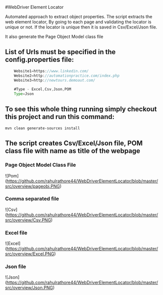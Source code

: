 #WebDriver Element Locator


Automated approach to extract object properties. The script extracts the web element locator,
By going to each page and validating the locator is unique or not.
If the locator is unique then it is saved in Csv/Excel/Json file.

It also generate the Page Object Model class file

## List of Urls must be specified in the config.properties file:

```java
    Website1=https://www.linkedin.com/
    Website2=http://automationpractice.com/index.php
    Website3=http://newtours.demoaut.com/
    
    #Type - Excel,Csv,Json,POM
    Type=Json
```

## To see this whole thing running simply checkout this project and run this command:

`mvn clean generate-sources install`

## The script creates Csv/Excel/Json file, POM class file with name as title of the webpage 

### Page Object Model Class File

![Pom]
(https://github.com/rahulrathore44/WebDriverElementLocator/blob/master/src/overview/pageobj.PNG) 

### Comma separated file

![Csv]
(https://github.com/rahulrathore44/WebDriverElementLocator/blob/master/src/overview/Csv.PNG)

### Excel file

![Excel]
(https://github.com/rahulrathore44/WebDriverElementLocator/blob/master/src/overview/Excel.PNG)

### Json file

![Json]
(https://github.com/rahulrathore44/WebDriverElementLocator/blob/master/src/overview/Json.PNG) 


